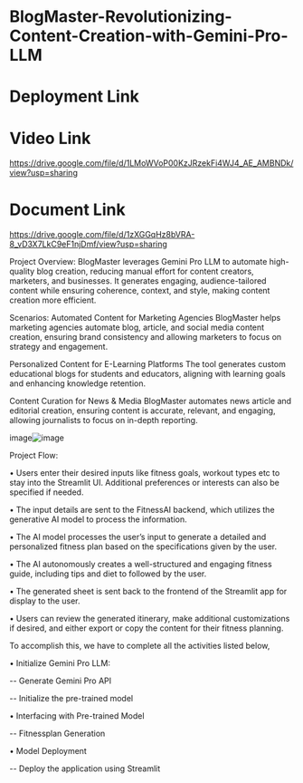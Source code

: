 # BlogMaster-Revolutionizing-Content-Creation-with-Gemini-Pro-LLM

# Deployment Link

# Video Link
https://drive.google.com/file/d/1LMoWVoP00KzJRzekFi4WJ4_AE_AMBNDk/view?usp=sharing

# Document Link
https://drive.google.com/file/d/1zXGGqHz8bVRA-8_vD3X7LkC9eF1njDmf/view?usp=sharing

Project Overview: BlogMaster leverages Gemini Pro LLM to automate high-quality blog creation, reducing manual effort for content creators, marketers, and businesses. It generates engaging, audience-tailored content while ensuring coherence, context, and style, making content creation more efficient.

Scenarios: Automated Content for Marketing Agencies BlogMaster helps marketing agencies automate blog, article, and social media content creation, ensuring brand consistency and allowing marketers to focus on strategy and engagement.

Personalized Content for E-Learning Platforms The tool generates custom educational blogs for students and educators, aligning with learning goals and enhancing knowledge retention.

Content Curation for News & Media BlogMaster automates news article and editorial creation, ensuring content is accurate, relevant, and engaging, allowing journalists to focus on in-depth reporting.

image![image](https://github.com/user-attachments/assets/e47e8e2d-5817-4ca9-be4c-fef208a4e36f)


Project Flow:

• Users enter their desired inputs like fitness goals, workout types etc to stay into the Streamlit UI. Additional preferences or interests can also be specified if needed.

• The input details are sent to the FitnessAI backend, which utilizes the generative AI model to process the information.

• The AI model processes the user’s input to generate a detailed and personalized fitness plan based on the specifications given by the user.

• The AI autonomously creates a well-structured and engaging fitness guide, including tips and diet to followed by the user.

• The generated sheet is sent back to the frontend of the Streamlit app for display to the user.

• Users can review the generated itinerary, make additional customizations if desired, and either export or copy the content for their fitness planning.

To accomplish this, we have to complete all the activities listed below,

• Initialize Gemini Pro LLM:

-- Generate Gemini Pro API

-- Initialize the pre-trained model

• Interfacing with Pre-trained Model

-- Fitnessplan Generation

• Model Deployment

-- Deploy the application using Streamlit

